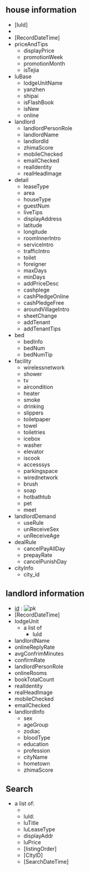 ## house information
* [luId]
* [id]: ![pk][pk]
* [RecordDateTime]
* priceAndTips
  * displayPrice
  * promotionWeek
  * promotionMonth
  * isTejia
* luBase
  * lodgeUnitName
  * yanzhen
  * shipai
  * isFlashBook
  * isNew
  * online
* landlord
  * landlordPersonRole
  * landlordName
  * landlordId
  * zhimaScore
  * mobileChecked
  * emailChecked
  * realIdentity
  * realHeadImage
* detail
  * leaseType
  * area
  * houseType
  * guestNum
  * liveTips
  * displayAddress
  * latitude
  * longitude
  * roomInnerIntro
  * serviceIntro
  * trafficIntro
  * toilet
  * foreigner
  * maxDays
  * minDays
  * addPriceDesc
  * cashplege
  * cashPledgeOnline
  * cashPledgeFree
  * aroundVillageIntro
  * sheetChange
  * addTenant
  * addTenantTips
* bed
  * bedInfo
  * bedNum
  * bedNumTip
* facility
  * wirelessnetwork
  * shower
  * tv
  * aircondition
  * heater
  * smoke
  * drinking
  * slippers
  * toiletpaper
  * towel
  * toiletries
  * icebox
  * washer
  * elevator
  * iscook
  * accesssys
  * parkingspace
  * wirednetwork
  * brush
  * soap
  * hotbathtub
  * pet
  * meet
* landlordDemand
  * useRule
  * unReceiveSex
  * unReceiveAge
* dealRule
  * cancelPayAllDay
  * prepayRate
  * cancelPunishDay
* cityInfo
  * city_id

## landlord information

* [id] : ![pk][pk]
* [RecordDateTime]
* lodgeUnit
  * a list of
    * luId
* landlordName
* onlineReplyRate
* avgConfrimMinutes
* confirmRate
* landlordPersonRole
* onlineRooms
* bookTotalCount
* realIdentity
* realHeadImage
* mobileChecked
* emailChecked
* landlordInfo
  * sex
  * ageGroup
  * zodiac
  * bloodType
  * education
  * profession
  * cityName
  * hometown
  * zhimaScore

## Search
* a list of:
  * [id]:![pk][pk]
  * luId:
  * luTitle
  * luLeaseType
  * displayAddr
  * luPrice
  * [listingOrder]
  * [CityID]
  * [SearchDateTime]


[pk]:  http://www.functionx.com/access/buttons/primarykey2.gif
[fk]: http://powerbuilder.hyderabad-colleges.com/images/6/foreign-key-icon.gif
